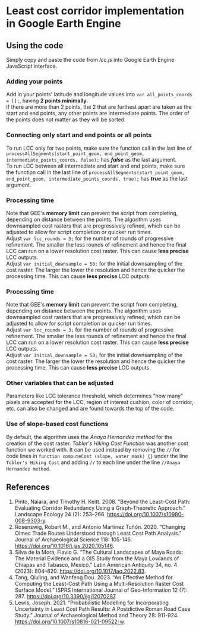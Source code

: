 # Least cost corridor implementation in Google Earth Engine

## Using the code
Simply copy and paste the code from *lcc.js* into Google Earth Engine JavaScript interface.
### Adding your points
Add in your points' latitude and longitude values into `var all_points_coords = [];`, having **2 points minimally**.\
If there are more than 2 points, the 2 that are furthest apart are taken as the start and end points, any other points are intermediate points. The order of the points does not matter as they will be sorted.

### Connecting only start and end points or all points
To run LCC only for two points, make sure the function call in the last line of `processAllSegments(start_point_geom, end_point_geom, intermediate_points_coords, false);` has ***false*** as the last argument.\
To run LCC between all intermediate and start and end points, make sure the function call in the last line of `processAllSegments(start_point_geom, end_point_geom, intermediate_points_coords, true);` has ***true*** as the last argument.

### Processing time
Note that GEE's **memory limit** can prevent the script from completing, depending on distance between the points. The algorithm uses downsampled cost rasters that are progressively refined, which can be adjusted to allow for script completion or quicker run times.\
Adjust `var lcc_rounds = 3;` for the number of rounds of progressive refinement. The smaller the less rounds of refinement and hence the final LCC can run on a lower resolution cost raster. This can cause **less precise** LCC outputs.\
Adjust `var initial_downsample = 50;` for the initial downsampling of the cost raster. The larger the lower the resolution and hence the quicker the processing time. This can cause **less precise** LCC outputs.
### Processing time
Note that GEE's **memory limit** can prevent the script from completing, depending on distance between the points. The algorithm uses downsampled cost rasters that are progressively refined, which can be adjusted to allow for script completion or quicker run times.\
Adjust `var lcc_rounds = 3;` for the number of rounds of progressive refinement. The smaller the less rounds of refinement and hence the final LCC can run on a lower resolution cost raster. This can cause **less precise** LCC outputs.\
Adjust `var initial_downsample = 50;` for the initial downsampling of the cost raster. The larger the lower the resolution and hence the quicker the processing time. This can cause **less precise** LCC outputs.

### Other variables that can be adjusted
Parameters like LCC tolerance threshold, which determines "how many" pixels are accepted for the LCC, region of interest cushion, color of corridor, etc. can also be changed and are found towards the top of the code.

### Use of slope-based cost functions
By default, the algorithm uses the *Anaya Hernandez method* for the creation of the cost raster. *Tobler's Hiking Cost Function* was another cost function we worked with. It can be used instead by removing the `//` for code lines in `function computeCost (slope, water_mask) {}` under the line `Tobler's Hiking Cost` and adding `//` to each line under the line `//Anaya Hernandez method`.

## References
1. Pinto, Naiara, and Timothy H. Keitt. 2008. “Beyond the Least-Cost Path: Evaluating Corridor Redundancy Using a Graph-Theoretic Approach.” Landscape Ecology 24 (2): 253–266. https://doi.org/10.1007/s10980-008-9303-y.
2. Rosenswig, Robert M., and Antonio Martínez Tuñón. 2020. “Changing Olmec Trade Routes Understood through Least Cost Path Analysis.” Journal of Archaeological Science 118: 105-146. https://doi.org/10.1016/j.jas.2020.105146.
3. Silva de la Mora, Flavio G. “The Cultural Landscapes of Maya Roads: The Material Evidence and a GIS Study from the Maya Lowlands of Chiapas and Tabasco, Mexico.” Latin American Antiquity 34, no. 4 (2023): 804–820. https://doi.org/10.1017/laq.2022.83.
4. Tang, Qiuling, and Wanfeng Dou. 2023. “An Effective Method for Computing the Least-Cost Path Using a Multi-Resolution Raster Cost Surface Model.” ISPRS International Journal of Geo-Information 12 (7): 287. https://doi.org/10.3390/ijgi12070287.
5. Lewis, Joseph. 2021. “Probabilistic Modelling for Incorporating Uncertainty in Least Cost Path Results: A Postdictive Roman Road Case Study.” Journal of Archaeological Method and Theory 28: 911-924. https://doi.org/10.1007/s10816-021-09522-w.